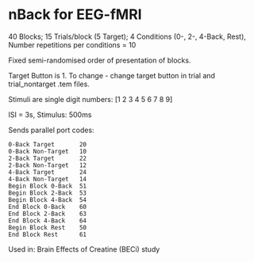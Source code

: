 # nBack for EEG-fMRI

40 Blocks; 15 Trials/block (5 Target); 4 Conditions (0-, 2-, 4-Back, Rest), Number repetitions per conditions = 10

Fixed semi-randomised order of presentation of blocks. 

Target Button is 1. To change - change target button in trial and trial_nontarget .tem files. 

Stimuli are single digit numbers: [1 2 3 4 5 6 7 8 9]

ISI = 3s, Stimulus: 500ms

Sends parallel port codes:

	0-Back Target       20 
	0-Back Non-Target   10
	2-Back Target       22
	2-Back Non-Target   12
	4-Back Target       24
	4-Back Non-Target   14
	Begin Block 0-Back  51
	Begin Block 2-Back  53
	Begin Block 4-Back  54
	End Block 0-Back    60
	End Block 2-Back    63
	End Block 4-Back    64
	Begin Block Rest    50
	End Block Rest      61


Used in: Brain Effects of Creatine (BECi) study
